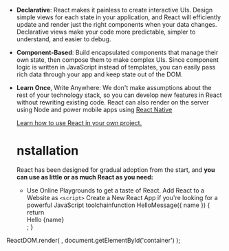 

* **Declarative**: React makes it painless to create interactive UIs. Design simple views for each state in your application, and React will efficiently update and render just the right components when your data changes. Declarative views make your code more predictable, simpler to understand, and easier to debug.

* **Component-Based**: Build encapsulated components that manage their own state, then compose them to make complex UIs. Since component logic is written in JavaScript instead of templates, you can easily pass rich data through your app and keep state out of the DOM.

* **Learn Once**, Write Anywhere: We don't make assumptions about the rest of your technology stack, so you can develop new features in React without rewriting existing code. React can also render on the server using Node and power mobile apps using [React Native](https://facebook.github.io/react-native/)
 
  [Learn how to use React in your own project.]()

  # **nstallation**

   React has been designed for gradual adoption from the start, and **you can use as little or as much React as you need:**

   * Use Online Playgrounds to get a taste of React.
   Add React to a Website as `<script>`
Create a New React App if you're looking for a powerful JavaScript toolchainfunction HelloMessage({ name }) {
  return <div>Hello {name}</div>;
}

ReactDOM.render(
  <HelloMessage name="Taylor" />,
  document.getElementById('container')
); 